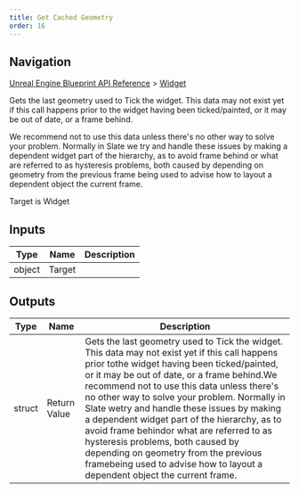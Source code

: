 ```yaml
---
title: Get Cached Geometry
order: 16
---
```

## Navigation

[Unreal Engine Blueprint API Reference](https://dev.epicgames.com/documentation/en-us/unreal-engine/BlueprintAPI) > [Widget](https://dev.epicgames.com/documentation/en-us/unreal-engine/BlueprintAPI/Widget)

Gets the last geometry used to Tick the widget. This data may not exist yet if this call happens prior to
the widget having been ticked/painted, or it may be out of date, or a frame behind.

We recommend not to use this data unless there's no other way to solve your problem. Normally in Slate we
try and handle these issues by making a dependent widget part of the hierarchy, as to avoid frame behind
or what are referred to as hysteresis problems, both caused by depending on geometry from the previous frame
being used to advise how to layout a dependent object the current frame.

Target is Widget

## Inputs

| Type | Name | Description |
| --- | --- | --- |
| object | Target |  |

## Outputs

| Type | Name | Description |
| --- | --- | --- |
| struct | Return Value | Gets the last geometry used to Tick the widget. This data may not exist yet if this call happens prior tothe widget having been ticked/painted, or it may be out of date, or a frame behind.We recommend not to use this data unless there's no other way to solve your problem. Normally in Slate wetry and handle these issues by making a dependent widget part of the hierarchy, as to avoid frame behindor what are referred to as hysteresis problems, both caused by depending on geometry from the previous framebeing used to advise how to layout a dependent object the current frame. |
